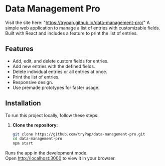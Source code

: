 # Data Management Pro

Visit the site here: "https://trypap.github.io/data-management-pro/"
A simple web application to manage a list of entries with customizable fields. Built with React and includes a feature to print the list of entries.

## Features

- Add, edit, and delete custom fields for entries.
- Add new entries with the defined fields.
- Delete individual entries or all entries at once.
- Print the list of entries.
- Responsive design.
- Use premade prototypes for faster usage.

## Installation

To run this project locally, follow these steps:

1. **Clone the repository:**

   ```sh
   git clone https://github.com/tryPap/data-management-pro.git
   cd data-management-pro
   npm start

Runs the app in the development mode.\
Open [http://localhost:3000](http://localhost:3000) to view it in your browser.

